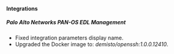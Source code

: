 
#### Integrations
##### Palo Alto Networks PAN-OS EDL Management
- Fixed integration parameters display name.
- Upgraded the Docker image to: *demisto/openssh:1.0.0.12410*.